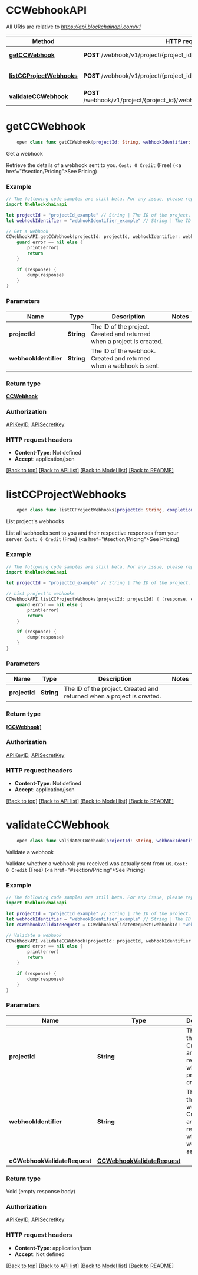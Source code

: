 # CCWebhookAPI

All URIs are relative to *https://api.blockchainapi.com/v1*

Method | HTTP request | Description
------------- | ------------- | -------------
[**getCCWebhook**](CCWebhookAPI.md#getccwebhook) | **POST** /webhook/v1/project/{project_id}/webhook/{webhook_identifier} | Get a webhook 
[**listCCProjectWebhooks**](CCWebhookAPI.md#listccprojectwebhooks) | **POST** /webhook/v1/project/{project_id}/webhooks | List project&#39;s webhooks 
[**validateCCWebhook**](CCWebhookAPI.md#validateccwebhook) | **POST** /webhook/v1/project/{project_id}/webhook/{webhook_identifier}/validate | Validate a webhook 


# **getCCWebhook**
```swift
    open class func getCCWebhook(projectId: String, webhookIdentifier: String, completion: @escaping (_ data: CCWebhook?, _ error: Error?) -> Void)
```

Get a webhook 

Retrieve the details of a webhook sent to you.  `Cost: 0 Credit` (Free) (<a href=\"#section/Pricing\">See Pricing</a>)

### Example
```swift
// The following code samples are still beta. For any issue, please report via http://github.com/OpenAPITools/openapi-generator/issues/new
import theblockchainapi

let projectId = "projectId_example" // String | The ID of the project. Created and returned when a project is created.
let webhookIdentifier = "webhookIdentifier_example" // String | The ID of the webhook. Created and returned when a webhook is sent.

// Get a webhook 
CCWebhookAPI.getCCWebhook(projectId: projectId, webhookIdentifier: webhookIdentifier) { (response, error) in
    guard error == nil else {
        print(error)
        return
    }

    if (response) {
        dump(response)
    }
}
```

### Parameters

Name | Type | Description  | Notes
------------- | ------------- | ------------- | -------------
 **projectId** | **String** | The ID of the project. Created and returned when a project is created. | 
 **webhookIdentifier** | **String** | The ID of the webhook. Created and returned when a webhook is sent. | 

### Return type

[**CCWebhook**](CCWebhook.md)

### Authorization

[APIKeyID](../README.md#APIKeyID), [APISecretKey](../README.md#APISecretKey)

### HTTP request headers

 - **Content-Type**: Not defined
 - **Accept**: application/json

[[Back to top]](#) [[Back to API list]](../README.md#documentation-for-api-endpoints) [[Back to Model list]](../README.md#documentation-for-models) [[Back to README]](../README.md)

# **listCCProjectWebhooks**
```swift
    open class func listCCProjectWebhooks(projectId: String, completion: @escaping (_ data: [CCWebhook]?, _ error: Error?) -> Void)
```

List project's webhooks 

List all webhooks sent to you and their respective responses from your server.  `Cost: 0 Credit` (Free) (<a href=\"#section/Pricing\">See Pricing</a>)

### Example
```swift
// The following code samples are still beta. For any issue, please report via http://github.com/OpenAPITools/openapi-generator/issues/new
import theblockchainapi

let projectId = "projectId_example" // String | The ID of the project. Created and returned when a project is created.

// List project's webhooks 
CCWebhookAPI.listCCProjectWebhooks(projectId: projectId) { (response, error) in
    guard error == nil else {
        print(error)
        return
    }

    if (response) {
        dump(response)
    }
}
```

### Parameters

Name | Type | Description  | Notes
------------- | ------------- | ------------- | -------------
 **projectId** | **String** | The ID of the project. Created and returned when a project is created. | 

### Return type

[**[CCWebhook]**](CCWebhook.md)

### Authorization

[APIKeyID](../README.md#APIKeyID), [APISecretKey](../README.md#APISecretKey)

### HTTP request headers

 - **Content-Type**: Not defined
 - **Accept**: application/json

[[Back to top]](#) [[Back to API list]](../README.md#documentation-for-api-endpoints) [[Back to Model list]](../README.md#documentation-for-models) [[Back to README]](../README.md)

# **validateCCWebhook**
```swift
    open class func validateCCWebhook(projectId: String, webhookIdentifier: String, cCWebhookValidateRequest: CCWebhookValidateRequest? = nil, completion: @escaping (_ data: Void?, _ error: Error?) -> Void)
```

Validate a webhook 

Validate whether a webhook you received was actually sent from us.  `Cost: 0 Credit` (Free) (<a href=\"#section/Pricing\">See Pricing</a>)

### Example
```swift
// The following code samples are still beta. For any issue, please report via http://github.com/OpenAPITools/openapi-generator/issues/new
import theblockchainapi

let projectId = "projectId_example" // String | The ID of the project. Created and returned when a project is created.
let webhookIdentifier = "webhookIdentifier_example" // String | The ID of the webhook. Created and returned when a webhook is sent.
let cCWebhookValidateRequest = CCWebhookValidateRequest(webhookId: "webhookId_example", webhookSignature: "TODO", timeSent: 123) // CCWebhookValidateRequest |  (optional)

// Validate a webhook 
CCWebhookAPI.validateCCWebhook(projectId: projectId, webhookIdentifier: webhookIdentifier, cCWebhookValidateRequest: cCWebhookValidateRequest) { (response, error) in
    guard error == nil else {
        print(error)
        return
    }

    if (response) {
        dump(response)
    }
}
```

### Parameters

Name | Type | Description  | Notes
------------- | ------------- | ------------- | -------------
 **projectId** | **String** | The ID of the project. Created and returned when a project is created. | 
 **webhookIdentifier** | **String** | The ID of the webhook. Created and returned when a webhook is sent. | 
 **cCWebhookValidateRequest** | [**CCWebhookValidateRequest**](CCWebhookValidateRequest.md) |  | [optional] 

### Return type

Void (empty response body)

### Authorization

[APIKeyID](../README.md#APIKeyID), [APISecretKey](../README.md#APISecretKey)

### HTTP request headers

 - **Content-Type**: application/json
 - **Accept**: Not defined

[[Back to top]](#) [[Back to API list]](../README.md#documentation-for-api-endpoints) [[Back to Model list]](../README.md#documentation-for-models) [[Back to README]](../README.md)

